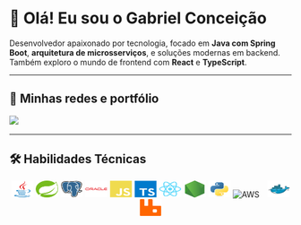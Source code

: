 # 👋 Olá! Eu sou o Gabriel Conceição

Desenvolvedor apaixonado por tecnologia, focado em **Java com Spring Boot**, **arquitetura de microsserviços**, e soluções modernas em backend. Também exploro o mundo de frontend com **React** e **TypeScript**.

---

## 🚀 Minhas redes e portfólio

<div>
  </a>
  <a href="https://www.linkedin.com/in/gabriel-de-souza-concei%C3%A7%C3%A3o-89a047230/" target="_blank">
    <img src="https://img.shields.io/badge/-LinkedIn-%230077B5?style=for-the-badge&logo=linkedin&logoColor=white" />
  </a> 
</div>

---

## 🛠️ Habilidades Técnicas

<div style="display: inline-block; text-align: center;">
  <img alt="Gab-Java" height="30" width="40" src="https://raw.githubusercontent.com/devicons/devicon/master/icons/java/java-original.svg">
  <img alt="Gab-Spring" height="30" width="40" src="https://raw.githubusercontent.com/devicons/devicon/master/icons/spring/spring-original.svg">
  <img alt="Gab-PostgreSQL" height="30" width="40" src="https://raw.githubusercontent.com/devicons/devicon/master/icons/postgresql/postgresql-original.svg" />
  <img alt="Gab-Oracle" height="30" width="40" src="https://raw.githubusercontent.com/devicons/devicon/master/icons/oracle/oracle-original.svg" />
  <img alt="Gab-Js" height="30" width="40" src="https://raw.githubusercontent.com/devicons/devicon/master/icons/javascript/javascript-plain.svg">
  <img alt="Gab-Ts" height="30" width="40" src="https://raw.githubusercontent.com/devicons/devicon/master/icons/typescript/typescript-plain.svg">
  <img alt="Gab-React" height="30" width="40" src="https://raw.githubusercontent.com/devicons/devicon/master/icons/react/react-original.svg">
  <img alt="Gab-NodeJS" height="30" width="40" src="https://raw.githubusercontent.com/devicons/devicon/master/icons/nodejs/nodejs-original.svg" />
  <img alt="Gab-Python" height="30" width="40" src="https://raw.githubusercontent.com/devicons/devicon/master/icons/python/python-original.svg">
  <img alt="AWS" height="30" width="40" src="https://cdn.jsdelivr.net/gh/devicons/devicon@latest/icons/amazonwebservices/amazonwebservices-original-wordmark.svg" style="padding-right: 10px;" />
  <img alt="Gab-Docker" height="30" width="40" src="https://raw.githubusercontent.com/devicons/devicon/master/icons/docker/docker-original.svg" />
  <img alt="Gab-RabbitMQ" height="30" width="40" src="https://raw.githubusercontent.com/devicons/devicon/master/icons/rabbitmq/rabbitmq-original.svg" />
</div>
